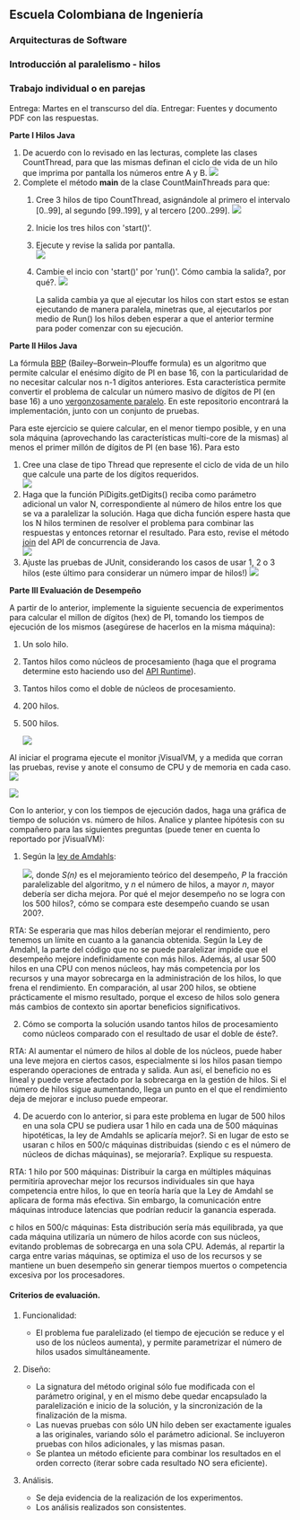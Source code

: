 ## Escuela Colombiana de Ingeniería
### Arquitecturas de Software
### Introducción al paralelismo - hilos

### Trabajo individual o en parejas

Entrega: Martes en el transcurso del día.
Entregar: Fuentes y documento PDF con las respuestas.

**Parte I Hilos Java**

1. De acuerdo con lo revisado en las lecturas, complete las clases CountThread, para que las mismas definan el ciclo de vida de un hilo que imprima por pantalla los números entre A y B.
   ![](img/Codigo1.png)
2. Complete el método __main__ de la clase CountMainThreads para que:
	1. Cree 3 hilos de tipo CountThread, asignándole al primero el intervalo [0..99], al segundo [99..199], y al tercero [200..299].
    		![](img/Codigo2.png)
	2. Inicie los tres hilos con 'start()'.
	3. Ejecute y revise la salida por pantalla.      
    		![](img/Start.png)
	4. Cambie el incio con 'start()' por 'run()'. Cómo cambia la salida?, por qué?.
    		![](img/Run.png)

    	La salida cambia ya que al ejecutar los hilos con start estos se estan ejecutando de manera paralela, minetras que, al ejecutarlos por medio de Run() 	los hilos deben esperar a que el anterior termine para poder comenzar con su ejecución.

**Parte II Hilos Java**

La fórmula [BBP](https://en.wikipedia.org/wiki/Bailey%E2%80%93Borwein%E2%80%93Plouffe_formula) (Bailey–Borwein–Plouffe formula) es un algoritmo que permite calcular el enésimo dígito de PI en base 16, con la particularidad de no necesitar calcular nos n-1 dígitos anteriores. Esta característica permite convertir el problema de calcular un número masivo de dígitos de PI (en base 16) a uno [vergonzosamente paralelo](https://en.wikipedia.org/wiki/Embarrassingly_parallel). En este repositorio encontrará la implementación, junto con un conjunto de pruebas. 

Para este ejercicio se quiere calcular, en el menor tiempo posible, y en una sola máquina (aprovechando las características multi-core de la mismas) al menos el primer millón de dígitos de PI (en base 16). Para esto

1. Cree una clase de tipo Thread que represente el ciclo de vida de un hilo que calcule una parte de los dígitos requeridos.  
	![](img/CodigoP2.1.png) 
2. Haga que la función PiDigits.getDigits() reciba como parámetro adicional un valor N, correspondiente al número de hilos entre los que se va a paralelizar la solución. Haga que dicha función espere hasta que los N hilos terminen de resolver el problema para combinar las respuestas y entonces retornar el resultado. Para esto, revise el método [join](https://docs.oracle.com/javase/tutorial/essential/concurrency/join.html) del API de concurrencia de Java.  
	![](img/CodigoP2.2.png)
3. Ajuste las pruebas de JUnit, considerando los casos de usar 1, 2 o 3 hilos (este último para considerar un número impar de hilos!)
	![](img/Test.png)

**Parte III Evaluación de Desempeño**

A partir de lo anterior, implemente la siguiente secuencia de experimentos para calcular el millon de dígitos (hex) de PI, tomando los tiempos de ejecución de los mismos (asegúrese de hacerlos en la misma máquina):

1. Un solo hilo.
2. Tantos hilos como núcleos de procesamiento (haga que el programa determine esto haciendo uso del [API Runtime](https://docs.oracle.com/javase/7/docs/api/java/lang/Runtime.html)).
3. Tantos hilos como el doble de núcleos de procesamiento.
4. 200 hilos.
5. 500 hilos.

	![](img/ThirdPointResults.png)

Al iniciar el programa ejecute el monitor jVisualVM, y a medida que corran las pruebas, revise y anote el consumo de CPU y de memoria en cada caso. ![](img/jvisualvm.png)

![](img/Results.png)

Con lo anterior, y con los tiempos de ejecución dados, haga una gráfica de tiempo de solución vs. número de hilos. Analice y plantee hipótesis con su compañero para las siguientes preguntas (puede tener en cuenta lo reportado por jVisualVM):



1. Según la [ley de Amdahls](https://www.pugetsystems.com/labs/articles/Estimating-CPU-Performance-using-Amdahls-Law-619/#WhatisAmdahlsLaw?):

	![](img/ahmdahls.png), donde _S(n)_ es el mejoramiento teórico del desempeño, _P_ la fracción paralelizable del algoritmo, y _n_ el número de hilos, a mayor _n_, mayor debería ser dicha mejora. Por qué el mejor desempeño no se logra con los 500 hilos?, cómo se compara este desempeño cuando se usan 200?.

RTA: Se esperaria que mas hilos deberían mejorar el rendimiento, pero tenemos un límite en cuanto a la ganancia obtenida. Según la Ley de Amdahl, la parte del código que no se puede paralelizar impide que el desempeño mejore indefinidamente con más hilos. Además, al usar 500 hilos en una CPU con menos núcleos, hay más competencia por los recursos y una mayor sobrecarga en la administración de los hilos, lo que frena el rendimiento. En comparación, al usar 200 hilos, se obtiene prácticamente el mismo resultado, porque el exceso de hilos solo genera más cambios de contexto sin aportar beneficios significativos.


2. Cómo se comporta la solución usando tantos hilos de procesamiento como núcleos comparado con el resultado de usar el doble de éste?.
   
RTA: Al aumentar el número de hilos al doble de los núcleos, puede haber una leve mejora en ciertos casos, especialmente si los hilos pasan tiempo esperando operaciones de entrada y salida. Aun así, el beneficio no es lineal y puede verse afectado por la sobrecarga en la gestión de hilos. Si el número de hilos sigue aumentando, llega un punto en el que el rendimiento deja de mejorar e incluso puede empeorar.

4. De acuerdo con lo anterior, si para este problema en lugar de 500 hilos en una sola CPU se pudiera usar 1 hilo en cada una de 500 máquinas hipotéticas, la ley de Amdahls se aplicaría mejor?. Si en lugar de esto se usaran c hilos en 500/c máquinas distribuidas (siendo c es el número de núcleos de dichas máquinas), se mejoraría?. Explique su respuesta.
   
RTA: 
1 hilo por 500 máquinas: Distribuir la carga en múltiples máquinas permitiría aprovechar mejor los recursos individuales sin que haya competencia entre hilos, lo que en teoría haría que la Ley de Amdahl se aplicara de forma más efectiva. Sin embargo, la comunicación entre máquinas introduce latencias que podrían reducir la ganancia esperada.

c hilos en 500/c máquinas: Esta distribución sería más equilibrada, ya que cada máquina utilizaría un número de hilos acorde con sus núcleos, evitando problemas de sobrecarga en una sola CPU. Además, al repartir la carga entre varias máquinas, se optimiza el uso de los recursos y se mantiene un buen desempeño sin generar tiempos muertos o competencia excesiva por los procesadores.



#### Criterios de evaluación.

1. Funcionalidad:
	- El problema fue paralelizado (el tiempo de ejecución se reduce y el uso de los núcleos aumenta), y permite parametrizar el número de hilos usados simultáneamente.

2. Diseño:
	- La signatura del método original sólo fue modificada con el parámetro original, y en el mismo debe quedar encapsulado la paralelización e inicio de la solución, y la sincronización de la finalización de la misma.
	- Las nuevas pruebas con sólo UN hilo deben ser exactamente iguales a las originales, variando sólo el parámetro adicional. Se incluyeron pruebas con hilos adicionales, y las mismas pasan.
	- Se plantea un método eficiente para combinar los resultados en el orden correcto (iterar sobre cada resultado NO sera eficiente).

3. Análisis.
	- Se deja evidencia de la realización de los experimentos.
	- Los análisis realizados son consistentes.
